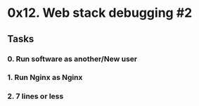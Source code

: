 # 0x12. Web stack debugging #2

## Tasks
### 0. Run software as another/New user

### 1. Run Nginx as Nginx

### 2. 7 lines or less
